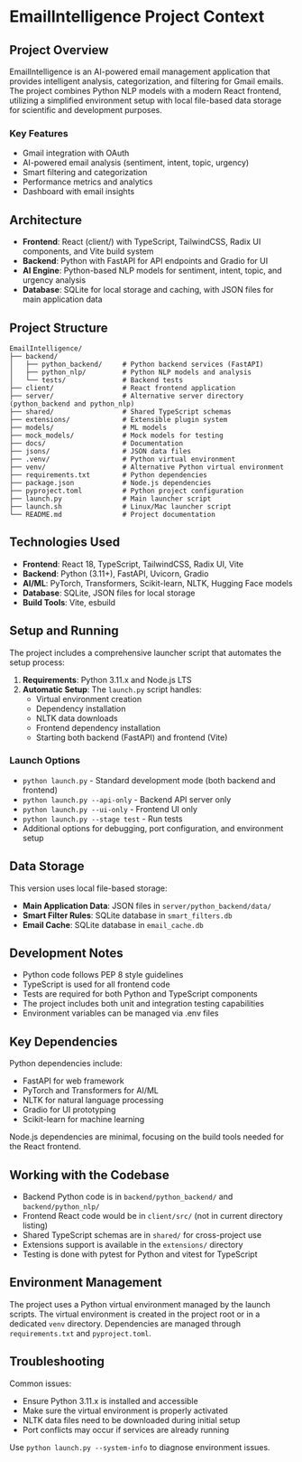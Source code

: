 # EmailIntelligence Project Context

## Project Overview

EmailIntelligence is an AI-powered email management application that provides intelligent analysis, categorization, and filtering for Gmail emails. The project combines Python NLP models with a modern React frontend, utilizing a simplified environment setup with local file-based data storage for scientific and development purposes.

### Key Features
- Gmail integration with OAuth
- AI-powered email analysis (sentiment, intent, topic, urgency)
- Smart filtering and categorization
- Performance metrics and analytics
- Dashboard with email insights

## Architecture

- **Frontend**: React (client/) with TypeScript, TailwindCSS, Radix UI components, and Vite build system
- **Backend**: Python with FastAPI for API endpoints and Gradio for UI
- **AI Engine**: Python-based NLP models for sentiment, intent, topic, and urgency analysis
- **Database**: SQLite for local storage and caching, with JSON files for main application data

## Project Structure

```
EmailIntelligence/
├── backend/
│   ├── python_backend/     # Python backend services (FastAPI)
│   ├── python_nlp/         # Python NLP models and analysis
│   └── tests/              # Backend tests
├── client/                 # React frontend application
├── server/                 # Alternative server directory (python_backend and python_nlp)
├── shared/                 # Shared TypeScript schemas
├── extensions/             # Extensible plugin system
├── models/                 # ML models
├── mock_models/            # Mock models for testing
├── docs/                   # Documentation
├── jsons/                  # JSON data files
├── .venv/                  # Python virtual environment
├── venv/                   # Alternative Python virtual environment
├── requirements.txt        # Python dependencies
├── package.json            # Node.js dependencies
├── pyproject.toml          # Python project configuration
├── launch.py               # Main launcher script
├── launch.sh               # Linux/Mac launcher script
└── README.md               # Project documentation
```

## Technologies Used

- **Frontend**: React 18, TypeScript, TailwindCSS, Radix UI, Vite
- **Backend**: Python (3.11+), FastAPI, Uvicorn, Gradio
- **AI/ML**: PyTorch, Transformers, Scikit-learn, NLTK, Hugging Face models
- **Database**: SQLite, JSON files for local storage
- **Build Tools**: Vite, esbuild

## Setup and Running

The project includes a comprehensive launcher script that automates the setup process:

1. **Requirements**: Python 3.11.x and Node.js LTS
2. **Automatic Setup**: The `launch.py` script handles:
   - Virtual environment creation
   - Dependency installation
   - NLTK data downloads
   - Frontend dependency installation
   - Starting both backend (FastAPI) and frontend (Vite)

### Launch Options
- `python launch.py` - Standard development mode (both backend and frontend)
- `python launch.py --api-only` - Backend API server only
- `python launch.py --ui-only` - Frontend UI only
- `python launch.py --stage test` - Run tests
- Additional options for debugging, port configuration, and environment setup

## Data Storage

This version uses local file-based storage:
- **Main Application Data**: JSON files in `server/python_backend/data/`
- **Smart Filter Rules**: SQLite database in `smart_filters.db`
- **Email Cache**: SQLite database in `email_cache.db`

## Development Notes

- Python code follows PEP 8 style guidelines
- TypeScript is used for all frontend code
- Tests are required for both Python and TypeScript components
- The project includes both unit and integration testing capabilities
- Environment variables can be managed via .env files

## Key Dependencies

Python dependencies include:
- FastAPI for web framework
- PyTorch and Transformers for AI/ML
- NLTK for natural language processing
- Gradio for UI prototyping
- Scikit-learn for machine learning

Node.js dependencies are minimal, focusing on the build tools needed for the React frontend.

## Working with the Codebase

- Backend Python code is in `backend/python_backend/` and `backend/python_nlp/`
- Frontend React code would be in `client/src/` (not in current directory listing)
- Shared TypeScript schemas are in `shared/` for cross-project use
- Extensions support is available in the `extensions/` directory
- Testing is done with pytest for Python and vitest for TypeScript

## Environment Management

The project uses a Python virtual environment managed by the launch scripts. The virtual environment is created in the project root or in a dedicated `venv` directory. Dependencies are managed through `requirements.txt` and `pyproject.toml`.

## Troubleshooting

Common issues:
- Ensure Python 3.11.x is installed and accessible
- Make sure the virtual environment is properly activated
- NLTK data files need to be downloaded during initial setup
- Port conflicts may occur if services are already running

Use `python launch.py --system-info` to diagnose environment issues.
